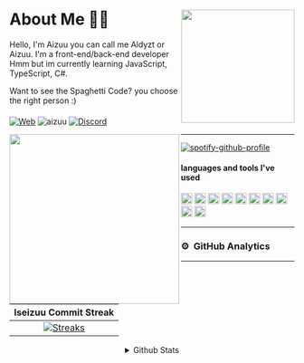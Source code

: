 <div>
<img src="https://i.pinimg.com/564x/d5/c1/87/d5c1879f63a0eec54b204a7939d7b845.jpg" width="200" align="right" />
  <h1> About Me 👋🏻 </h1>
Hello, I'm Aizuu you can call me Aldyzt or Aizuu. I'm a front-end/back-end developer <br>Hmm but im currently learning JavaScript, TypeScript, C#.

Want to see the Spaghetti Code? you choose the right person :)

####
<!-- [![Discord](https://discord.c99.nl/widget/theme-2/271576733168173057.png)](https://discord.com/users/271576733168173057) -->

[![Web](https://img.shields.io/badge/Personal%20Website-4287f5)](https://aizuu.my.id)
<img src="https://komarev.com/ghpvc/?username=iseizuu&label=Profile%20views&color=0e75b6&style=flat" alt="aizuu" />  [![Discord](https://discordapp.com/api/guilds/754960201215508521/embed.png)](https://discord.gg/dveQtqx)
</div>


<div>
<img src="https://i.pinimg.com/564x/db/62/14/db6214741ff3e50fa759c0abdd9c5533.jpg" width="300" align="left" />
<hr>
  
[![spotify-github-profile](https://spotify-github-profile.kittinanx.com/api/view?uid=o3cf52ih4kob54iewzpjduykf&cover_image=true&theme=natemoo-re&show_offline=false&background_color=121212&interchange=true&bar_color=53b14f&bar_color_cover=true)](https://spotify-github-profile.kittinanx.com/api/view?uid=o3cf52ih4kob54iewzpjduykf&redirect=true)
  
#### languages and tools I've used
<img src="https://upload.wikimedia.org/wikipedia/commons/thumb/9/99/Unofficial_JavaScript_logo_2.svg/512px-Unofficial_JavaScript_logo_2.svg.png" width=20> <img src="https://seeklogo.com/images/T/typescript-logo-B29A3F462D-seeklogo.com.png" width=20>
<img height="20" src="https://img.shields.io/badge/-Nodejs-43853d?style=flat-square&logo=Node.js&logoColor=white"/>
<img height="20" src="https://img.shields.io/badge/Ubuntu-orange?style=flat-square&logo=Ubuntu&logoColor=white"/>
<img height="20" src="https://img.shields.io/badge/-HTML5-E34F26?style=flat-square&logo=html5&logoColor=white" />
<img height="20" src="https://img.shields.io/badge/-NPM-CB3837?style=flat-square&logo=npm&logoColor=whitee"/>
<img height="20" src="https://img.shields.io/badge/-MongoDB-13aa52?style=flat-square&logo=mongodb&logoColor=white"/>
<img height="20" src="https://img.shields.io/badge/-React-000000?style=flat-square&logo=react&logoColor=blue"/>
<img height="20" src="https://img.shields.io/badge/-Vercel-ffffff?style=flat-square&logo=vercel&logoColor=black"/>
<img height="20" src="https://img.shields.io/badge/Next.js-000000?style=flat-square&logo=next.js&logoColor=white"/>
<hr>

### ⚙ &nbsp;GitHub Analytics

---

|        Iseizuu Commit Streak        |
|:--------------------------------:|
|    [![Streaks](https://streak-stats.demolab.com/?user=iseizuu&theme=radical)](https://streak-stats.demolab.com/)    |

<details align="center">
  <summary>Github Stats</summary>
  
[![Top Langs](https://github-readme-stats.vercel.app/api/top-langs/?username=iseizuu&layout=compact&show_icons=true&theme=radical)](https://github.com/iseizuu)
![I Seizuu's github stats](https://github-readme-stats.vercel.app/api?username=iseizuu&show_icons=true&theme=radical)
</details>
</div>
